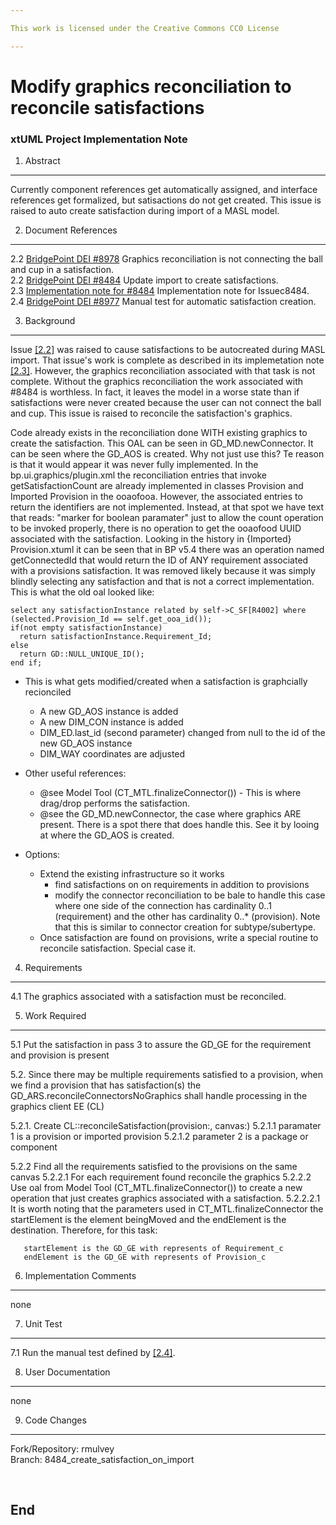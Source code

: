 ```yaml
---

This work is licensed under the Creative Commons CC0 License

---
```


# Modify graphics reconciliation to reconcile satisfactions  
### xtUML Project Implementation Note

1. Abstract
-----------
Currently component references get automatically assigned, and interface references get formalized, but satisactions do not get created. This issue is raised to auto create satisfaction during import of a MASL model.  

2. Document References
----------------------
<a id="2.1"></a>2.2 [BridgePoint DEI #8978](https://support.onefact.net/issues/8978) 
Graphics reconciliation is not connecting the ball and cup in a satisfaction.  
<a id="2.2"></a>2.2 [BridgePoint DEI #8484](https://support.onefact.net/issues/8484) 
Update import to create satisfactions.  
<a id="2.3"></a>2.3 [Implementation note for #8484](8484_create_satisfactions_on_import/doc-bridgepoint/notes/8484_masl_auto_satisfaction_creation/8484_masl_auto_satisfaction.int.md) 
Implementation note for Issuec8484.  
<a id="2.4"></a>2.4 [BridgePoint DEI #8977](https://support.onefact.net/issues/8977) 
Manual test for automatic satisfaction creation.  

3. Background
-------------
Issue [[2.2]](#2.2) was raised to cause satisfactions to be autocreated during MASL import. That
issue's work is complete as described in its implemetation note [[2.3]](#2.3). 
However, the graphics reconciliation associated with that task is not complete.
Without the graphics reconciliation the work associated with #8484 is worthless. In
fact, it leaves the model in a worse state than if satisfactions were never created
because the user can not connect the ball and cup. This issue is raised to reconcile the 
satisfaction's graphics.
 
Code already exists in the reconciliation done WITH existing graphics to create the
satisfaction. This OAL can be seen in GD_MD.newConnector. It can be seen where
the GD_AOS is created.  Why not just use this? Te reason is that it would appear it
was never fully implemented. In the bp.ui.graphics/plugin.xml the reconciliation
entries that invoke getSatisfactionCount are already implemented in classes Provision
and Imported Provision in the ooaofooa. However, the associated entries to return the
identifiers are not implemented. Instead, at that spot we have text that reads:
"marker for boolean paramater" just to allow the count operation to be invoked properly,
there is no operation to get the ooaofood UUID associated with the satisfaction.
Looking in the history in {Imported} Provision.xtuml it can be seen that in BP v5.4
there was an operation named getConnectedId that would return the ID of ANY requirement
associated with a provisions satisfaction. It was removed likely because it was simply
blindly selecting any satisfaction and that is not a correct implementation. This is what
the old oal looked like:
```
select any satisfactionInstance related by self->C_SF[R4002] where (selected.Provision_Id == self.get_ooa_id());
if(not empty satisfactionInstance)
  return satisfactionInstance.Requirement_Id;
else
  return GD::NULL_UNIQUE_ID();
end if;
```
* This is what gets modified/created when a satisfaction is graphcially recionciled
  * A new GD_AOS instance is added
  * A new DIM_CON instance is added 
  * DIM_ED.last_id (second parameter) changed from null to the id of the new GD_AOS instance
  * DIM_WAY coordinates are adjusted

* Other useful references:
  * @see Model Tool (CT_MTL.finalizeConnector()) - This is where drag/drop 
performs the satisfaction. 
  * @see the GD_MD.newConnector, the case where graphics ARE present. There is a 
spot there that does handle this. See it by looing at where the GD_AOS is created.  


* Options:
  * Extend the existing infrastructure so it works
    * find satisfactions on on requirements in addition to provisions
    * modify the connector reconciliation to be bale to handle this case where one
  	side of the connection has cardinality 0..1 (requirement) and the other has
  	cardinality 0..* (provision).  Note that this is similar to connector creation for
  	subtype/subertype.
  * Once satisfaction are found on provisions, write a special routine to reconcile
  	   satisfaction. Special case it.


4. Requirements
---------------
4.1 The graphics associated with a satisfaction must be reconciled.  

5. Work Required
----------------
5.1 Put the satisfaction in pass 3 to assure the GD_GE for the requirement and provision
   is present

5.2. Since there may be multiple requirements satisfied to a provision, when we find
   a provision that has satisfaction(s) the GD_ARS.reconcileConnectorsNoGraphics
   shall handle processing in the graphics client EE (CL)

5.2.1. Create CL::reconcileSatisfaction(provision:<instance>, canvas:<instance>)
5.2.1.1 paramater 1 is a provision or imported provision
5.2.1.2 parameter 2 is a package or component

5.2.2 Find all the requirements satisfied to the provisions on the same canvas
5.2.2.1 For each requirement found reconcile the graphics
5.2.2.2 Use oal from Model Tool (CT_MTL.finalizeConnector()) to create a new operation that
just creates graphics associated with a satisfaction.
5.2.2.2.1 It is worth noting that the parameters used in CT_MTL.finalizeConnector the
startElement is the element beingMoved and the endElement is the destination. Therefore,
for this task:
```
   startElement is the GD_GE with represents of Requirement_c
   endElement is the GD_GE with represents of Provision_c
```

6. Implementation Comments
--------------------------
none  

7. Unit Test
------------
7.1 Run the manual test defined by [[2.4]](#2.4).  

8. User Documentation
---------------------
none  

9. Code Changes
---------------
Fork/Repository: rmulvey  
Branch: 8484_create_satisfaction_on_import  

<pre>

</pre>

End
---

